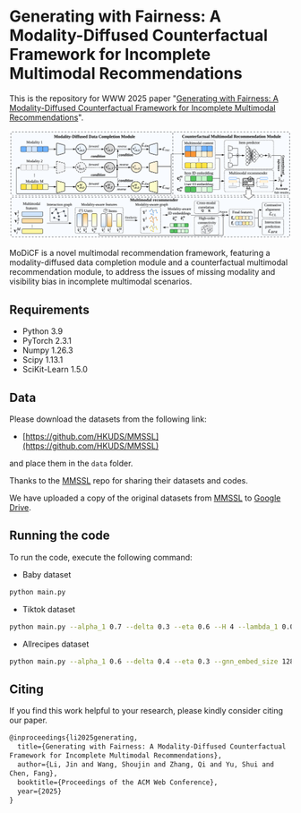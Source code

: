 # Generating with Fairness: A Modality-Diffused Counterfactual Framework for Incomplete Multimodal Recommendations

This is the repository for WWW 2025 paper "[Generating with Fairness: A Modality-Diffused Counterfactual Framework for Incomplete Multimodal Recommendations](https://arxiv.org/pdf/2501.11916)".

<p align="center">
<img src="./framework.png" alt="MoDiCF" />
</p>

MoDiCF is a novel multimodal recommendation framework, featuring a modality-diffused data completion module and a counterfactual multimodal recommendation module, to address the issues of missing modality and visibility bias in incomplete multimodal scenarios.

## Requirements
- Python 3.9
- PyTorch 2.3.1
- Numpy 1.26.3
- Scipy 1.13.1
- SciKit-Learn 1.5.0

## Data
Please download the datasets from the following link:
- [https://github.com/HKUDS/MMSSL](https://github.com/HKUDS/MMSSL)

and place them in the `data` folder. 

Thanks to the [MMSSL](https://github.com/HKUDS/MMSSL) repo for sharing their datasets and codes.

We have uploaded a copy of the original datasets from [MMSSL](https://github.com/HKUDS/MMSSL) to [Google Drive](https://drive.google.com/drive/folders/1HRrXJG9MYhUrK7xMi6IOTTFJNcZkQ4_6?usp=sharing).

## Running the code
To run the code, execute the following command:
- Baby dataset
```bash
python main.py
```
- Tiktok dataset
```bash
python main.py --alpha_1 0.7 --delta 0.3 --eta 0.6 --H 4 --lambda_1 0.06 --dataset tiktok --load_dir ./checkpoint/tiktok/ --gamma 20 --alpha_2 0.3 --anchor_rate 0.5
```
- Allrecipes dataset
```bash
python main.py --alpha_1 0.6 --delta 0.4 --eta 0.3 --gnn_embed_size 128 --H 8 --lambda_1 0.15 --dataset allrecipes --load_dir ./checkpoint/allrecipes/ --gamma 20 --alpha_2 0.5 --anchor_rate 0.75
```

## Citing
If you find this work helpful to your research, please kindly consider citing our paper.

```
@inproceedings{li2025generating,
  title={Generating with Fairness: A Modality-Diffused Counterfactual Framework for Incomplete Multimodal Recommendations},
  author={Li, Jin and Wang, Shoujin and Zhang, Qi and Yu, Shui and Chen, Fang},
  booktitle={Proceedings of the ACM Web Conference},
  year={2025}
}
```